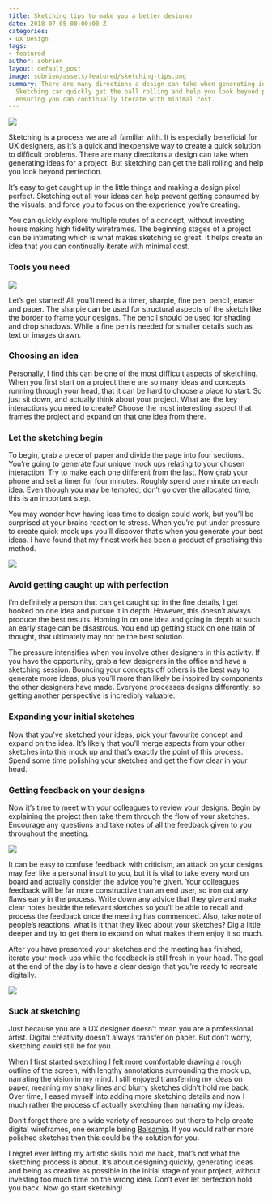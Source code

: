 ```yaml
---
title: Sketching tips to make you a better designer
date: 2018-07-05 00:00:00 Z
categories:
- UX Design
tags:
- featured
author: sobrien
layout: default_post
image: sobrien/assets/featured/sketching-tips.png
summary: There are many directions a design can take when generating ideas for a project.
  Sketching can quickly get the ball rolling and help you look beyond perfection,
  ensuring you can continually iterate with minimal cost.
---
```


<img src="{{ site.baseurl }}/sobrien/assets/sketching-tips/image1.png" />

Sketching is a process we are all familiar with. It is especially beneficial for UX designers, as it’s a quick and inexpensive way to create a quick solution to difficult problems. There are many directions a design can take when generating ideas for a project. But sketching can get the ball rolling and help you look beyond perfection.

It’s easy to get caught up in the little things and making a design pixel perfect. Sketching out all your ideas can help prevent getting consumed by the visuals, and force you to focus on the experience you’re creating.

You can quickly explore multiple routes of a concept, without investing hours making high fidelity wireframes. The beginning stages of a project can be intimating which is what makes sketching so great. It helps create an idea that you can continually iterate with minimal cost.

### Tools you need

<img src="{{ site.baseurl }}/sobrien/assets/sketching-tips/image2.png" />

Let’s get started! All you’ll need is a timer, sharpie, fine pen, pencil, eraser and paper. The sharpie can be used for structural aspects of the sketch like the border to frame your designs. The pencil should be used for shading and drop shadows. While a fine pen is needed for smaller details such as text or images drawn.

### Choosing an idea

Personally, I find this can be one of the most difficult aspects of sketching. When you first start on a project there are so many ideas and concepts running through your head, that it can be hard to choose a place to start. So just sit down, and actually think about your project. What are the key interactions you need to create? Choose the most interesting aspect that frames the project and expand on that one idea from there.

### Let the sketching begin

To begin, grab a piece of paper and divide the page into four sections. You’re going to generate four unique mock ups relating to your chosen interaction. Try to make each one different from the last. Now grab your phone and set a timer for four minutes. Roughly spend one minute on each idea. Even though you may be tempted, don’t go over the allocated time, this is an important step.

You may wonder how having less time to design could work, but you’ll be surprised at your brains reaction to stress. When you’re put under pressure to create quick mock ups you’ll discover that’s when you generate your best ideas. I have found that my finest work has been a product of practising this method.

<img src="{{ site.baseurl }}/sobrien/assets/sketching-tips/image3.png" />

### Avoid getting caught up with perfection

I’m definitely a person that can get caught up in the fine details, I get hooked on one idea and pursue it in depth. However, this doesn’t always produce the best results. Homing in on one idea and going in depth at such an early stage can be disastrous. You end up getting stuck on one train of thought, that ultimately may not be the best solution.

The pressure intensifies when you involve other designers in this activity. If you have the opportunity, grab a few designers in the office and have a sketching session. Bouncing your concepts off others is the best way to generate more ideas, plus you’ll more than likely be inspired by components the other designers have made. Everyone processes designs differently, so getting another perspective is incredibly valuable.

### Expanding your initial sketches

Now that you’ve sketched your ideas, pick your favourite concept and expand on the idea. It’s likely that you’ll merge aspects from your other sketches into this mock up and that’s exactly the point of this process. Spend some time polishing your sketches and get the flow clear in your head.

### Getting feedback on your designs

Now it’s time to meet with your colleagues to review your designs. Begin by explaining the project then take them through the flow of your sketches. Encourage any questions and take notes of all the feedback given to you throughout the meeting.

<img src="{{ site.baseurl }}/sobrien/assets/sketching-tips/image4.png" />

It can be easy to confuse feedback with criticism, an attack on your designs may feel like a personal insult to you, but it is vital to take every word on board and actually consider the advice you’re given. Your colleagues feedback will be far more constructive than an end user, so iron out any flaws early in the process. Write down any advice that they give and make clear notes beside the relevant sketches so you’ll be able to recall and process the feedback once the meeting has commenced. Also, take note of people’s reactions, what is it that they liked about your sketches? Dig a little deeper and try to get them to expand on what makes them enjoy it so much.

After you have presented your sketches and the meeting has finished, iterate your mock ups while the feedback is still fresh in your head. The goal at the end of the day is to have a clear design that you’re ready to recreate digitally.

<img src="{{ site.baseurl }}/sobrien/assets/sketching-tips/image5.gif" />

### Suck at sketching

Just because you are a UX designer doesn’t mean you are a professional artist. Digital creativity doesn’t always transfer on paper. But don’t worry, sketching could still be for you.

When I first started sketching I felt more comfortable drawing a rough outline of the screen, with lengthy annotations surrounding the mock up, narrating the vision in my mind. I still enjoyed transferring my ideas on paper, meaning my shaky lines and blurry sketches didn’t hold me back. Over time, I eased myself into adding more sketching details and now I much rather the process of actually sketching than narrating my ideas.

Don’t forget there are a wide variety of resources out there to help create digital wireframes, one example being [Balsamiq](https://balsamiq.com/). If you would rather more polished sketches then this could be the solution for you.

I regret ever letting my artistic skills hold me back, that’s not what the sketching process is about. It’s about designing quickly, generating ideas and being as creative as possible in the initial stage of your project, without investing too much time on the wrong idea. Don’t ever let perfection hold you back. Now go start sketching!
